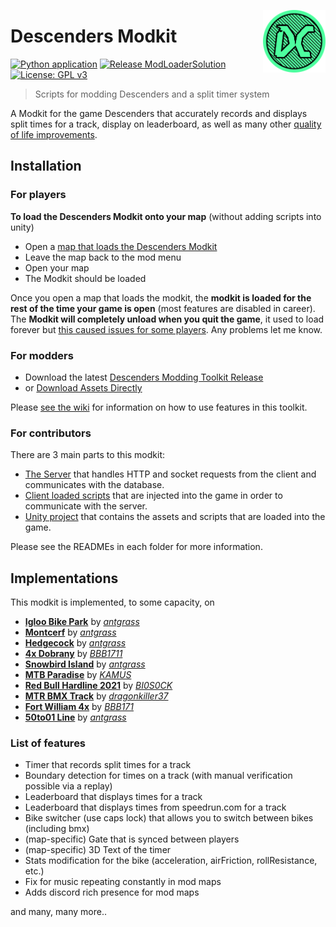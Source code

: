 <a target="_blank" href="https://modkit.nohumanman.com/"><img src="server\src\static\images\Descenders Competitive Logo.png" align="right" height=100/></a>

# Descenders Modkit

[![Python application][python-application-svg-url]][python-application-url]
[![Release ModLoaderSolution](https://github.com/nohumanman/descenders-modkit/actions/workflows/dotnet-release.yml/badge.svg)](https://github.com/nohumanman/descenders-modkit/actions/workflows/dotnet-release.yml)
[![License: GPL v3][gpg-license-svg-url]][gpg-license-url]

[python-application-svg-url]: https://github.com/nohumanman/descenders-modkit/actions/workflows/python-app.yml/badge.svg 
[python-application-url]: https://github.com/nohumanman/descenders-modkit/actions/workflows/python-app.yml/badge.svg 
[gpg-license-svg-url]: https://img.shields.io/badge/License-GPLv3-blue.svg
[gpg-license-url]: https://www.gnu.org/licenses/gpl-3.0


> Scripts for modding Descenders and a split timer system

A Modkit for the game Descenders that accurately records and displays split times for a track, display on leaderboard, as well as many other [quality of life improvements]().

## Installation

### For players
**To load the Descenders Modkit onto your map** (without adding scripts into unity)

- Open a [map that loads the Descenders Modkit](#implementations)
- Leave the map back to the mod menu
- Open your map
- The Modkit should be loaded

Once you open a map that loads the modkit, the **modkit is loaded for the rest of the time your game is open** (most features are disabled in career). The **Modkit will completely unload when you quit the game**, it used to load forever but [this caused issues for some players](https://discord.com/channels/336514640202956800/373438418044190737/1085152905511845930). Any problems let me know.

### For modders
- Download the latest [Descenders Modding Toolkit Release](https://github.com/nohumanman/descenders-split-timer/releases/tag/main-release)
- or [Download Assets Directly](/unity-project/Assets/)

Please [see the wiki]() for information on how to use features in this toolkit.

### For contributors
There are 3 main parts to this modkit:
- [The Server](/server/) that handles HTTP and socket requests from the client and communicates with the database.
- [Client loaded scripts](/mod-loader-solution/) that are injected into the game in order to communicate with the server.
- [Unity project](/unity-project/) that contains the assets and scripts that are loaded into the game.

Please see the READMEs in each folder for more information.

## Implementations
This modkit is implemented, to some capacity, on 
- **[Igloo Bike Park](https://mod.io/g/descenders/m/igloo-bike-park)** by *[antgrass](https://mod.io/g/descenders/u/antgrass)*
- **[Montcerf](https://mod.io/g/descenders/m/montcerf)** by *[antgrass](https://mod.io/g/descenders/u/antgrass)*
- **[Hedgecock](https://mod.io/g/descenders/m/hedgecock)** by *[antgrass](https://mod.io/g/descenders/u/antgrass)*
- **[4x Dobrany](https://mod.io/g/descenders/m/4x-dobrany)** by *[BBB1711](https://mod.io/g/descenders/u/bbb1711)*
- **[Snowbird Island](https://mod.io/g/descenders/m/snowbird-island)** by *[antgrass](https://mod.io/g/descenders/u/antgrass)*
- **[MTB Paradise](https://mod.io/g/descenders/m/mtb-paradise)** by *[KAMUS](https://mod.io/g/descenders/u/kamus)*
- **[Red Bull Hardline 2021](https://mod.io/g/descenders/m/rbhl21)** by *[
BI0S0CK](https://mod.io/g/descenders/u/bi0s0ck)*
- **[MTR BMX Track](https://mod.io/g/descenders/m/mtr-bmx-track)** by *[dragonkiller37](https://mod.io/g/descenders/u/dragonkiller37)*
- **[Fort William 4x](https://mod.io/g/descenders/m/fort-william-4x)** by *[BBB171](https://mod.io/g/descenders/u/bbb1711)*
- **[50to01 Line](https://mod.io/g/descenders/m/50to01-line)** by *[antgrass](https://mod.io/g/descenders/u/antgrass)*

### List of features

- Timer that records split times for a track
- Boundary detection for times on a track (with manual verification possible via a replay)
- Leaderboard that displays times for a track
- Leaderboard that displays times from speedrun.com for a track
- Bike switcher (use caps lock) that allows you to switch between bikes (including bmx)
- (map-specific) Gate that is synced between players
- (map-specific) 3D Text of the timer
- Stats modification for the bike (acceleration, airFriction, rollResistance, etc.)
- Fix for music repeating constantly in mod maps
- Adds discord rich presence for mod maps

and many, many more..
